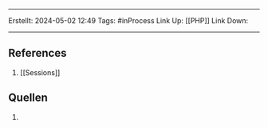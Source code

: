 
--- 
Erstellt: 2024-05-02    12:49 
Tags: #inProcess 
Link Up: [[PHP]]
Link Down:

--- 


## References
1.  [[Sessions]]

## Quellen
1. 